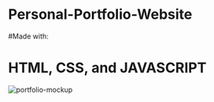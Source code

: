 ﻿# Personal-Portfolio-Website
#Made with:
# HTML, CSS, and JAVASCRIPT
![portfolio-mockup](https://github.com/user-attachments/assets/72094434-41d4-4d51-a501-e6bef3ce3370)
